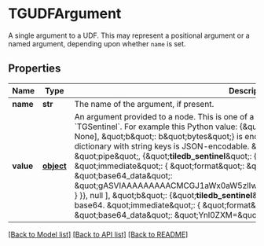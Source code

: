 # TGUDFArgument

A single argument to a UDF. This may represent a positional argument or a named argument, depending upon whether `name` is set. 
## Properties
Name | Type | Description | Notes
------------ | ------------- | ------------- | -------------
**name** | **str** | The name of the argument, if present. | [optional] 
**value** | [**object**](.md) | An argument provided to a node. This is one of a direct value (i.e., a raw JSON value) or a &#x60;TGSentinel&#x60;. For example this Python value:      {\&quot;a\&quot;: [1, \&quot;pipe\&quot;, range(30), None], \&quot;b\&quot;: b\&quot;bytes\&quot;}  is encoded thusly (with included comments):      {  // A dictionary with string keys is JSON-encodable.       \&quot;a\&quot;: [  // As is a list.         1,         \&quot;pipe\&quot;,         {\&quot;__tiledb_sentinel__\&quot;: {  // A &#x60;range&#x60; is replaced with its pickle.           \&quot;immediate\&quot;: {             \&quot;format\&quot;: \&quot;python_pickle\&quot;,             \&quot;base64_data\&quot;: \&quot;gASVIAAAAAAAAACMCGJ1aWx0aW5zlIwFcmFuZ2WUk5RLAEseSwGHlFKULg&#x3D;&#x3D;\&quot;           }         }},         null       ],       \&quot;b\&quot;: {\&quot;__tiledb_sentinel__\&quot;: {  // Raw binary data is encoded into base64.         \&quot;immediate\&quot;: {           \&quot;format\&quot;: \&quot;bytes\&quot;,           \&quot;base64_data\&quot;: \&quot;Ynl0ZXM&#x3D;\&quot;         }       }}     }  | [optional] 

[[Back to Model list]](../README.md#documentation-for-models) [[Back to API list]](../README.md#documentation-for-api-endpoints) [[Back to README]](../README.md)


